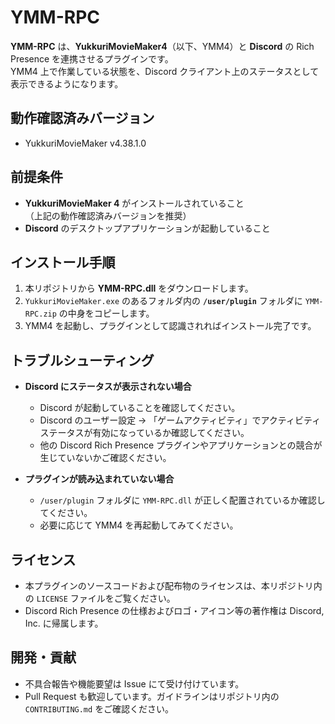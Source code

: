 # YMM-RPC

**YMM-RPC** は、**YukkuriMovieMaker4**（以下、YMM4）と **Discord** の Rich Presence を連携させるプラグインです。  
YMM4 上で作業している状態を、Discord クライアント上のステータスとして表示できるようになります。

## 動作確認済みバージョン

- YukkuriMovieMaker v4.38.1.0

## 前提条件

- **YukkuriMovieMaker 4** がインストールされていること  
  （上記の動作確認済みバージョンを推奨）
- **Discord** のデスクトップアプリケーションが起動していること

## インストール手順

1. 本リポジトリから **YMM-RPC.dll** をダウンロードします。
2. `YukkuriMovieMaker.exe` のあるフォルダ内の **`/user/plugin`** フォルダに `YMM-RPC.zip` の中身をコピーします。
3. YMM4 を起動し、プラグインとして認識されればインストール完了です。

## トラブルシューティング

- **Discord にステータスが表示されない場合**
    - Discord が起動していることを確認してください。
    - Discord のユーザー設定 → 「ゲームアクティビティ」でアクティビティステータスが有効になっているか確認してください。
    - 他の Discord Rich Presence プラグインやアプリケーションとの競合が生じていないかご確認ください。

- **プラグインが読み込まれていない場合**
    - `/user/plugin` フォルダに `YMM-RPC.dll` が正しく配置されているか確認してください。
    - 必要に応じて YMM4 を再起動してみてください。

## ライセンス

- 本プラグインのソースコードおよび配布物のライセンスは、本リポジトリ内の `LICENSE` ファイルをご覧ください。
- Discord Rich Presence の仕様およびロゴ・アイコン等の著作権は Discord, Inc. に帰属します。

## 開発・貢献

- 不具合報告や機能要望は Issue にて受け付けています。
- Pull Request も歓迎しています。ガイドラインはリポジトリ内の `CONTRIBUTING.md` をご確認ください。